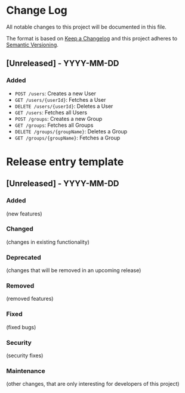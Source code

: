 # Change Log
All notable changes to this project will be documented in this file.

The format is based on [Keep a Changelog](http://keepachangelog.com/)
and this project adheres to [Semantic Versioning](http://semver.org/).

## [Unreleased] - YYYY-MM-DD
### Added
* `POST /users`: Creates a new User
* `GET /users/{userId}`: Fetches a User
* `DELETE /users/{userId}`: Deletes a User
* `GET /users`: Fetches all Users
* `POST /groups`: Creates a new Group
* `GET /groups`: Fetches all Groups
* `DELETE /groups/{groupName}`: Deletes a Group
* `GET /groups/{groupName}`: Fetches a Group



# Release entry template
## [Unreleased] - YYYY-MM-DD
### Added
(new features)

### Changed
(changes in existing functionality)

### Deprecated
(changes that will be removed in an upcoming release)

### Removed
(removed features)

### Fixed
(fixed bugs)

### Security
(security fixes)

### Maintenance
(other changes, that are only interesting for developers of this project)